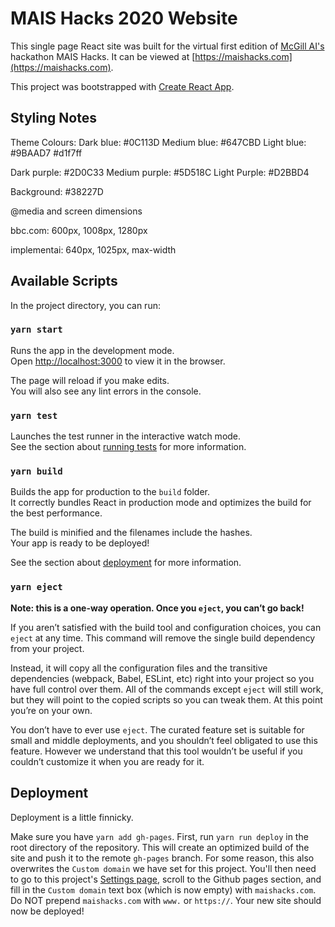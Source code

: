 # MAIS Hacks 2020 Website

This single page React site was built for the virtual first edition of [McGill AI's](https://www.mcgillai.com/) hackathon MAIS Hacks. It can be viewed at [https://maishacks.com](https://maishacks.com).

This project was bootstrapped with [Create React App](https://github.com/facebook/create-react-app).

## Styling Notes
Theme Colours:
Dark blue: #0C113D
Medium blue: #647CBD
Light blue: #9BAAD7
    #d1f7ff

Dark purple: #2D0C33
Medium purple: #5D518C
Light Purple: #D2BBD4

Background: #38227D

@media and screen dimensions

bbc.com: 600px, 1008px, 1280px

implementai: 640px, 1025px, max-width


## Available Scripts

In the project directory, you can run:

### `yarn start`

Runs the app in the development mode.<br />
Open [http://localhost:3000](http://localhost:3000) to view it in the browser.

The page will reload if you make edits.<br />
You will also see any lint errors in the console.

### `yarn test`

Launches the test runner in the interactive watch mode.<br />
See the section about [running tests](https://facebook.github.io/create-react-app/docs/running-tests) for more information.

### `yarn build`

Builds the app for production to the `build` folder.<br />
It correctly bundles React in production mode and optimizes the build for the best performance.

The build is minified and the filenames include the hashes.<br />
Your app is ready to be deployed!

See the section about [deployment](https://facebook.github.io/create-react-app/docs/deployment) for more information.

### `yarn eject`

**Note: this is a one-way operation. Once you `eject`, you can’t go back!**

If you aren’t satisfied with the build tool and configuration choices, you can `eject` at any time. This command will remove the single build dependency from your project.

Instead, it will copy all the configuration files and the transitive dependencies (webpack, Babel, ESLint, etc) right into your project so you have full control over them. All of the commands except `eject` will still work, but they will point to the copied scripts so you can tweak them. At this point you’re on your own.

You don’t have to ever use `eject`. The curated feature set is suitable for small and middle deployments, and you shouldn’t feel obligated to use this feature. However we understand that this tool wouldn’t be useful if you couldn’t customize it when you are ready for it.

## Deployment

Deployment is a little finnicky.

Make sure you have `yarn add gh-pages`.
First, run `yarn run deploy` in the root directory of the repository. This will create an optimized build of the site and push it to the remote `gh-pages` branch. For some reason, this also overwrites the `Custom domain` we have set for this project. You'll then need to go to this project's [Settings page](https://github.com/McGillAISociety/MAISHacks2020/settings), scroll to the Github pages section, and fill in the `Custom domain` text box (which is now empty) with `maishacks.com`. Do NOT prepend `maishacks.com` with `www.` or `https://`. Your new site should now be deployed!
